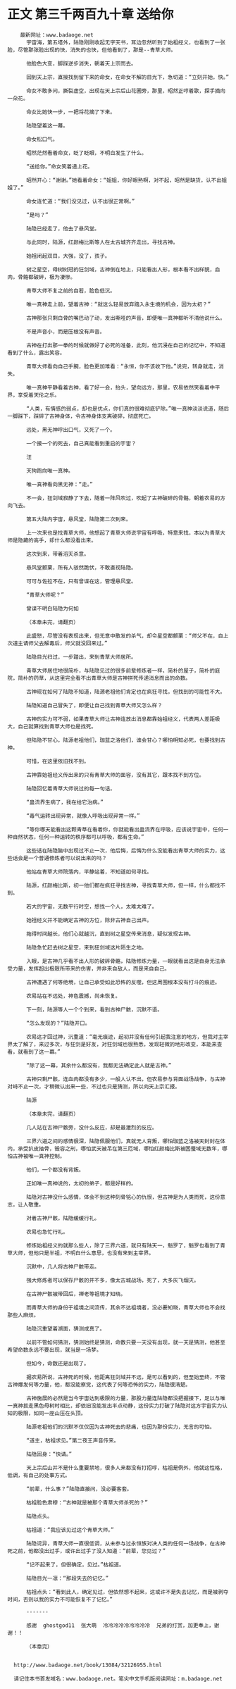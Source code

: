 # 正文 第三千两百九十章 送给你
        最新网址：www.badaoge.net
          宇宙海，第五塔外，陆隐刚刚收起无字天书，耳边忽然听到了始祖经义，也看到了一张脸，尽管那张脸出现的快，消失的也快，但他看到了，那是--青草大师。
      
          他脸色大变，脚踩逆步消失，朝着天上宗而去。
      
          回到天上宗，直接找到留下来的命女，在命女不解的目光下，急切道：“立刻开始，快。”
      
          命女不敢多问，撕裂虚空，出现在天上宗后山花圃旁，那里，昭然正哼着歌，探手摘向一朵花。
      
          命女比她快一步，一把将花摘了下来。
      
          陆隐望着这一幕。
      
          命女松口气。
      
          昭然茫然看着命女，眨了眨眼，不明白发生了什么。
      
          “送给你。”命女笑着递上花。
      
          昭然开心：“谢谢。”她看着命女：“姐姐，你好眼熟啊，对不起，昭然是缺货，认不出姐姐了。”
      
          命女连忙道：“我们没见过，认不出很正常啊。”
      
          “是吗？”
      
          陆隐已经走了，他去了悬风堂。
      
          与此同时，陆源，红颜梅比斯等人在太古城齐齐走出，寻找古神。
      
          始祖闭起双目，大强，没了，孩子。
      
          树之星空，母树树冠的狂剑域，古神倒在地上，只能看出人形，根本看不出样貌，血肉，骨骼都破碎，极为凄惨。
      
          青草大师不复之前的自若，脸色低沉。
      
          唯一真神走上前，望着古神：“就这么轻易放弃踏入永生境的机会，因为太初？”
      
          古神那张只剩白骨的嘴巴动了动，发出嘶哑的声音，即便唯一真神都听不清他说什么。
      
          不是声音小，而是压根没有声音。
      
          古神在打出那一拳的时候就做好了必死的准备，此刻，他沉浸在自己的记忆中，不知道看到了什么，露出笑容。
      
          青草大师看向自己手腕，脸色更加难看：“永恒，你不该收下他。”说完，转身就走，消失。
      
          唯一真神平静看着古神，看了好一会，抬头，望向远方，那里，农易依然笑看着中平界，享受着天伦之乐。
      
          “人类，有情感的弱点，却也是优点，你们真的很难彻底铲除。”唯一真神淡淡说道，随后一脚踩下，踩碎了古神身体，令古神身体支离破碎，彻底死亡。
      
          远处，黑无神呼出口气，又死了一个。
      
          一个接一个的死去，自己真能看到重启的宇宙？
      
          汪
      
          天狗跑向唯一真神。
      
          唯一真神看向黑无神：“走。”
      
          不一会，狂剑域寂静了下去，随着一阵风吹过，吹起了古神破碎的骨骼，朝着农易的方向飞去。
      
          第五大陆内宇宙，悬风堂，陆隐第二次到来。
      
          上一次来也是找青草大师，他想起了青草大师说宇宙有呼吸，特意来找，本以为青草大师是隐藏的高手，却什么都没看出来。
      
          这次到来，带着滔天杀意。
      
          悬风堂颤栗，所有人骇然跪伏，不敢直视陆隐。
      
          可可与佐拉不在，只有曾谍在这，管理悬风堂。
      
          “青草大师呢？”
      
          曾谍不明白陆隐为何如
      
          （本章未完，请翻页）
      
          此盛怒，尽管没有表现出来，但无意中散发的杀气，却令星空都颤栗：“师父不在，自上次道主请师父去解毒后，师父就没回来过。”
      
          陆隐目光扫过，一步踏出，来到青草大师居所。
      
          青草大师居住地很简朴，与陆隐见过的很多前辈修炼者一样，简朴的屋子，简朴的庭院，简朴的药草，从这里完全看不出青草大师是古神拼死传递消息而出的命数。
      
          古神现在如何了陆隐不知道，陆源老祖他们肯定也在疯狂寻找，但找到的可能性不大。
      
          陆隐知道自己冒失了，即便让自己找到青草大师又怎么样？
      
          古神的实力可不弱，如果青草大师让古神连放出消息都靠始祖经义，代表两人差距极大，自己就算找到青草大师也是找死。
      
          但陆隐不甘心，陆源老祖他们，珈蓝之洛他们，谁会甘心？哪怕明知必死，也要找到古神。
      
          可惜，在这里依旧找不到。
      
          古神靠始祖经义传出来的只有青草大师的面容，没有其它，跟本找不到方位。
      
          陆隐回忆着青草大师说过的每一句话。
      
          “蛊流界生病了，我在给它治病。”
      
          “毒气运转出现异常，就像人呼吸出现异常一样。”
      
          “等你哪天能看出这颗青草在看着你，你就能看出蛊流界在呼吸，应该说宇宙中，任何一种自然状态，任何一种运转的秩序都可以呼吸，都有生命。”
      
          这些话在陆隐脑中出现过不止一次，他后悔，后悔为什么没能看出青草大师的实力，这些话会是一个普通修炼者可以说出来的吗？
      
          他站在青草大师院落内，平静站着，不知道如何寻找。
      
          陆源，红颜梅比斯，初一他们都在疯狂寻找古神，寻找青草大师，但一样，什么都找不到。
      
          若大的宇宙，无数平行时空，想找一个人，太难太难了。
      
          始祖经义并不能确定古神的方位，除非古神自己出声。
      
          拖得时间越长，他们心就越沉，直到树之星空传来消息，疑似发现古神。
      
          陆隐急忙赶去树之星空，来到狂剑域这片陌生之地。
      
          入眼，是古神几乎看不出人形的破碎骨骼，陆隐修炼力量，一眼就看出这是自身无法承受力量，发挥超出极限所带来的伤害，并非来自敌人，而是来自自己。
      
          古神遭遇了何等绝境，让自己承受如此恐怖的反噬，但这周围根本没有打斗的痕迹。
      
          农易站在不远处，神色震撼，尚未恢复。
      
          下一刻，陆源等人一个个到来，看到古神尸骸，沉默不语。
      
          “怎么发现的？”陆隐开口。
      
          农易这才回过神，沉重道：“毫无痕迹，起初并没有任何引起我注意的地方，但我对主宰界太了解了，来过多次，与狂剑是好友，对狂剑域也很熟悉，发现轻微的地形改变，本能来查看，就看到了这一幕。”
      
          “除了这一幕，其余什么都没有，我都无法确定此人就是古神。”
      
          古神只剩尸骸，连血肉都没有多少，一般人认不出，但农易参与背面战场战争，与古神对峙不止一次，才稍微认出来一些，不过也只是猜测，所以向天上宗汇报。
      
          陆源
      
          （本章未完，请翻页）
      
          几人站在古神尸骸旁，没什么反应，却是最激烈的反应。
      
          三界六道之间的感情很深，陆隐佩服他们，真就无人背叛，哪怕珈蓝之洛被天封封在体内，承受扒皮抽骨，毁容之刑，哪怕武天被吊在第三厄域，哪怕红颜梅比斯被困蜃域无数年，哪怕古神被唯一真神控制。
      
          他们，一个都没有背叛。
      
          正如唯一真神说的，太初的弟子，都是好样的。
      
          陆隐对古神没什么感情，体会不到这种刻骨铭心的仇恨，但古神是为人类而死，这份意志，让人敬重。
      
          对着古神尸骸，陆隐缓缓行礼。
      
          农易也急忙行礼。
      
          修炼始祖经义的就那么些人，除了三界六道，就只有陆天一，魁罗了，魁罗也看到了青草大师，但他只是半祖，不明白什么意思，也没有来到主宰界。
      
          沉默中，几人将古神尸骸带走。
      
          强大修炼者可以保存尸骸的并不多，像太古城战场，死了，大多灰飞烟灭。
      
          在古神尸骸被带回后，禅老等祖境才知晓。
      
          而青草大师的身份于祖境之间流传，其余不达祖境者，没必要知晓，青草大师也不会找那些人麻烦。
      
          陆隐沉重望着湖面，猜测成真了。
      
          以前不管如何猜测，猜测始终是猜测，命数只要一天没有出现，就一天是猜测，他甚至希望命数永远不要出现，就当是一场梦。
      
          但如今，命数还是出现了。
      
          据农易所说，古神死的时候，他距离狂剑域并不远，是可以看到的，但至始至终，不管古神爆发何等力量，他，都没能察觉，这代表了何等恐怖的实力，陆隐很清楚。
      
          古神施展的必然是当今宇宙达到极限的力量，那股力量连陆隐都没把握接下，足以与唯一真神拔走黑色母树时相比，却依旧没能发出半点动静，这份实力打破了陆隐对这方宇宙实力认知的极限，如同一座山压在头顶。
      
          陆源老祖他们的沉默不仅仅因为古神死去的悲痛，也因为那份实力，无言的可怕。
      
          “道主，枯祖求见。”第二夜王声音传来。
      
          陆隐回身：“快请。”
      
          天上宗后山并不是什么重要禁地，很多人来都没有打招呼，枯祖是例外，他就这性格，低调，有自己的处事方式。
      
          “前辈，什么事？”陆隐直接问，没必要客套。
      
          枯祖脸色肃穆：“古神就是被那个青草大师杀死的？”
      
          陆隐点头。
      
          枯祖道：“我应该见过这个青草大师。”
      
          陆隐诧异，青草大师一直很低调，从未参与过永恒族对决人类的任何一场战争，在古神死之前，他都没出过手，或许出过手了没人知道：“前辈，您见过？”
      
          “记不起来了，但很确定，见过。”枯祖道。
      
          陆隐目光一凛：“那段失去的记忆。”
      
          枯祖点头：“看到此人，确定见过，但依然想不起来，这或许不是失去记忆，而是被剥夺时间，否则以我的实力不可能恢复不了记忆。”
      
          -------
      
          感谢  ghostgod11  张大萌  冷冷冷冷冷冷冷冷冷  兄弟的打赏，加更奉上，谢谢！！
      
          （本章完）
      
      
      http://www.badaoge.net/book/13084/32126955.html
      
      请记住本书首发域名：www.badaoge.net。笔尖中文手机版阅读网址：m.badaoge.net